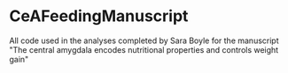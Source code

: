 # CeAFeedingManuscript
All code used in the analyses completed by Sara Boyle for the manuscript "The central amygdala encodes nutritional properties and controls weight gain"
